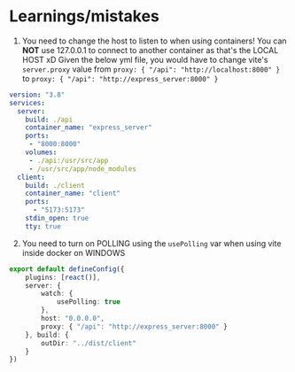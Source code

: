 # Learnings/mistakes
1) You need to change the host to listen to when using containers! You can **NOT** use 127.0.0.1 to connect to another container as that's the LOCAL HOST xD
Given the below yml file, you would have to change vite's `server.proxy` value from `proxy: { "/api": "http://localhost:8000" }` to `proxy: { "/api": "http://express_server:8000" }`
```yml
version: "3.8"
services:
  server:
    build: ./api
    container_name: "express_server"
    ports:
     - "8000:8000"
    volumes:
     - ./api:/usr/src/app
     - /usr/src/app/node_modules
  client:
    build: ./client
    container_name: "client"
    ports:
      - "5173:5173"
    stdin_open: true
    tty: true
```

2) You need to turn on POLLING using the `usePolling` var when using vite inside docker on WINDOWS
```ts
export default defineConfig({
	plugins: [react()],
	server: {
		watch: {
			usePolling: true
		},
		host: "0.0.0.0",
		proxy: { "/api": "http://express_server:8000" }
	}, build: {
		outDir: "../dist/client"
	}
})
```